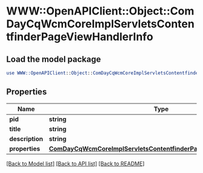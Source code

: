 # WWW::OpenAPIClient::Object::ComDayCqWcmCoreImplServletsContentfinderPageViewHandlerInfo

## Load the model package
```perl
use WWW::OpenAPIClient::Object::ComDayCqWcmCoreImplServletsContentfinderPageViewHandlerInfo;
```

## Properties
Name | Type | Description | Notes
------------ | ------------- | ------------- | -------------
**pid** | **string** |  | [optional] 
**title** | **string** |  | [optional] 
**description** | **string** |  | [optional] 
**properties** | [**ComDayCqWcmCoreImplServletsContentfinderPageViewHandlerProperties**](ComDayCqWcmCoreImplServletsContentfinderPageViewHandlerProperties.md) |  | [optional] 

[[Back to Model list]](../README.md#documentation-for-models) [[Back to API list]](../README.md#documentation-for-api-endpoints) [[Back to README]](../README.md)


